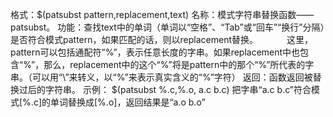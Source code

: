 格式：\$(patsubst pattern,replacement,text) 
名称：模式字符串替换函数——patsubst。
功能：查找text中的单词（单词以“空格”、“Tab”或“回车”“换行”分隔）是否符合模式pattern，如果匹配的话，则以replacement替换。
　　　这里，pattern可以包括通配符“%”，表示任意长度的字串。如果replacement中也包含“%”，那么，replacement中的这个“%”将是pattern中的那个“%”所代表的字串。（可以用“\”来转义，以“\%”来表示真实含义的“%”字符）
返回：函数返回被替换过后的字符串。
示例：
$(patsubst %.c,%.o, a.c b.c)
把字串“a.c b.c”符合模式[%.c]的单词替换成[%.o]，返回结果是“a.o b.o”

